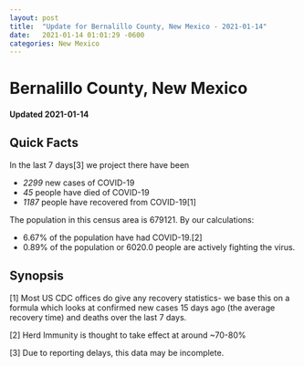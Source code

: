 ```yaml
---
layout: post
title:  "Update for Bernalillo County, New Mexico - 2021-01-14"
date:   2021-01-14 01:01:29 -0600
categories: New Mexico
---
```


# Bernalillo County, New Mexico
#### Updated 2021-01-14

## Quick Facts

In the last 7 days[3] we project there have been
- *2299* new cases of COVID-19
- *45* people have died of COVID-19
- *1187* people have recovered from COVID-19[1]

The population in this census area is 679121. By our calculations:
- 6.67% of the population have had COVID-19.[2]
- 0.89% of the population or 6020.0 people are actively fighting the virus.

## Synopsis




[1] Most US CDC offices do give any recovery statistics- we base this on a formula which looks at confirmed new cases
15 days ago (the average recovery time) and deaths over the last 7 days.

[2] Herd Immunity is thought to take effect at around ~70-80%

[3] Due to reporting delays, this data may be incomplete.
 
    